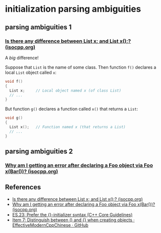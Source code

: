 # initialization parsing ambiguities

## parsing ambiguities 1

### [Is there any difference between List x; and List x();? (isocpp.org)](https://isocpp.org/wiki/faq/ctors#empty-parens-in-object-decl)

A *big* difference!

Suppose that `List` is the name of some class. Then function `f()` declares a local `List` object called `x`:

```cpp
void f()
{
  List x;     // Local object named x (of class List)
  // ...
}
```

But function `g()` declares a function called `x()` that returns a `List`:

```cpp
void g()
{
  List x();   // Function named x (that returns a List)
  // ...
}
```



## parsing ambiguities 2

### [Why am I getting an error after declaring a Foo object via Foo x(Bar())? (isocpp.org)](https://isocpp.org/wiki/faq/ctors#fn-decl-vs-obj-instantiation)



## References

- [Is there any difference between List x; and List x();? (isocpp.org)](https://isocpp.org/wiki/faq/ctors#empty-parens-in-object-decl)
- [Why am I getting an error after declaring a Foo object via Foo x(Bar())? (isocpp.org)](https://isocpp.org/wiki/faq/ctors#fn-decl-vs-obj-instantiation)
- [ES.23: Prefer the {}-initializer syntax (C++ Core Guidelines)](http://isocpp.github.io/CppCoreGuidelines/CppCoreGuidelines#Res-list)
- [Item 7: Distinguish between () and {} when creating objects · EffectiveModernCppChinese · GitHub](https://github.com/kelthuzadx/EffectiveModernCppChinese/blob/master/3.MovingToModernCpp/item7.md)

